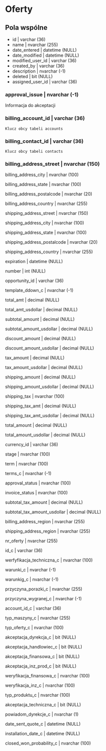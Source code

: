 # Oferty

## Pola wspólne

* id \| varchar \(36\)
* name \| nvarchar \(255\)
* date\_entered \| datetime \(NULL\)
* date\_modified \| datetime \(NULL\)
* modified\_user\_id \| varchar \(36\)
* created\_by \| varchar \(36\)
* description \| nvarchar \(-1\)
* deleted \| bit \(NULL\)
* assigned\_user\_id \| varchar \(36\)

### approval\_issue \| nvarchar \(-1\)

Informacja do akceptacji

### billing\_account\_id \| varchar \(36\)

```text
Klucz obcy tabeli accounts
```

### billing\_contact\_id \| varchar \(36\)

```text
Klucz obcy tabeli contacts
```

### billing\_address\_street \| nvarchar \(150\)

billing\_address\_city \| nvarchar \(100\)

billing\_address\_state \| nvarchar \(100\)

billing\_address\_postalcode \| nvarchar \(20\)

billing\_address\_country \| nvarchar \(255\)

shipping\_address\_street \| nvarchar \(150\)

shipping\_address\_city \| nvarchar \(100\)

shipping\_address\_state \| nvarchar \(100\)

shipping\_address\_postalcode \| nvarchar \(20\)

shipping\_address\_country \| nvarchar \(255\)

expiration \| datetime \(NULL\)

number \| int \(NULL\)

opportunity\_id \| varchar \(36\)

template\_ddown\_c \| nvarchar \(-1\)

total\_amt \| decimal \(NULL\)

total\_amt\_usdollar \| decimal \(NULL\)

subtotal\_amount \| decimal \(NULL\)

subtotal\_amount\_usdollar \| decimal \(NULL\)

discount\_amount \| decimal \(NULL\)

discount\_amount\_usdollar \| decimal \(NULL\)

tax\_amount \| decimal \(NULL\)

tax\_amount\_usdollar \| decimal \(NULL\)

shipping\_amount \| decimal \(NULL\)

shipping\_amount\_usdollar \| decimal \(NULL\)

shipping\_tax \| nvarchar \(100\)

shipping\_tax\_amt \| decimal \(NULL\)

shipping\_tax\_amt\_usdollar \| decimal \(NULL\)

total\_amount \| decimal \(NULL\)

total\_amount\_usdollar \| decimal \(NULL\)

currency\_id \| varchar \(36\)

stage \| nvarchar \(100\)

term \| nvarchar \(100\)

terms\_c \| nvarchar \(-1\)

approval\_status \| nvarchar \(100\)

invoice\_status \| nvarchar \(100\)

subtotal\_tax\_amount \| decimal \(NULL\)

subtotal\_tax\_amount\_usdollar \| decimal \(NULL\)

billing\_address\_region \| nvarchar \(255\)

shipping\_address\_region \| nvarchar \(255\)

nr\_oferty \| nvarchar \(255\)

id\_c \| varchar \(36\)

werfyfikacja\_techniczna\_c \| nvarchar \(100\)

warunki\_c \| nvarchar \(-1\)

warunkig\_c \| nvarchar \(-1\)

przyczyna\_porazki\_c \| nvarchar \(255\)

przyczyna\_wygranej\_c \| nvarchar \(-1\)

account\_id\_c \| varchar \(36\)

typ\_maszyny\_c \| nvarchar \(255\)

typ\_oferty\_c \| nvarchar \(100\)

akceptacja\_dyrekcja\_c \| bit \(NULL\)

akceptacja\_handlowiec\_c \| bit \(NULL\)

akceptacja\_finansowa\_c \| bit \(NULL\)

akceptacja\_inz\_prod\_c \| bit \(NULL\)

weryfikacja\_finansowa\_c \| nvarchar \(100\)

weryfikacja\_inz\_c \| nvarchar \(100\)

typ\_produktu\_c \| nvarchar \(100\)

akceptacja\_techniczna\_c \| bit \(NULL\)

powiadom\_dyrekcje\_c \| nvarchar \(1\)

date\_sent\_quote\_c \| datetime \(NULL\)

installation\_date\_c \| datetime \(NULL\)

closed\_won\_probability\_c \| nvarchar \(100\)

